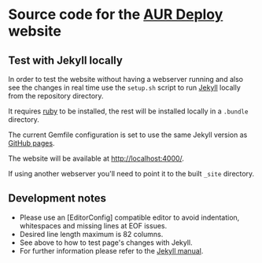 # Source code for the [AUR Deploy] website

## Test with Jekyll locally

In order to test the website without having a webserver running and also see
the changes in real time use the `setup.sh` script to run [Jekyll] locally from
the repository directory.

It requires [ruby] to be installed, the rest will be installed locally in a
`.bundle` directory.

The current Gemfile configuration is set to use the same
Jekyll version as [GitHub pages].

The website will be available at <http://localhost:4000/>.

If using another webserver you'll need to point it to the built `_site` directory.

## Development notes

- Please use an [EditorConfig] compatible editor to avoid indentation,
  whitespaces and missing lines at EOF issues.
- Desired line length maximum is 82 columns.
- See above to how to test page's changes with Jekyll.
- For further information please refer to the [Jekyll manual].


[AUR Deploy]:    https://archlive.github.io/aur/
[Jekyll]:        https://jekyllrb.com/
[Jekyll manual]: https://jekyllrb.com/docs/
[ruby]:          https://www.ruby-lang.org/en/
[GitHub pages]:  https://pages.github.com/versions/
